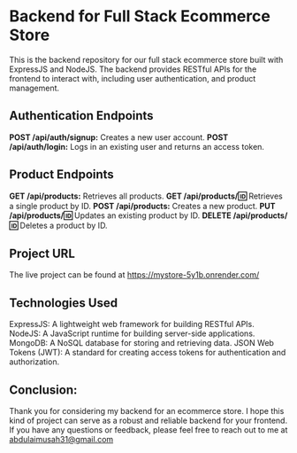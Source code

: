 # Backend for Full Stack Ecommerce Store
This is the backend repository for our full stack ecommerce store built with ExpressJS and NodeJS. The backend provides RESTful APIs for the frontend to interact with, including user authentication, and product management.

## Authentication Endpoints
**POST /api/auth/signup:** Creates a new user account.
**POST /api/auth/login:** Logs in an existing user and returns an access token.

## Product Endpoints
**GET /api/products:** Retrieves all products.
**GET /api/products/:id:** Retrieves a single product by ID.
**POST /api/products:** Creates a new product.
**PUT /api/products/:id:** Updates an existing product by ID.
**DELETE /api/products/:id:** Deletes a product by ID.


## Project URL
The live project can be found at https://mystore-5y1b.onrender.com/

## Technologies Used
ExpressJS: A lightweight web framework for building RESTful APIs.
NodeJS: A JavaScript runtime for building server-side applications.
MongoDB: A NoSQL database for storing and retrieving data.
JSON Web Tokens (JWT): A standard for creating access tokens for authentication and authorization.

## Conclusion:
Thank you for considering my backend for an ecommerce store. I hope this kind of project can serve as a robust and reliable backend for your frontend. If you have any questions or feedback, please feel free to reach out to me at abdulaimusah31@gmail.com
